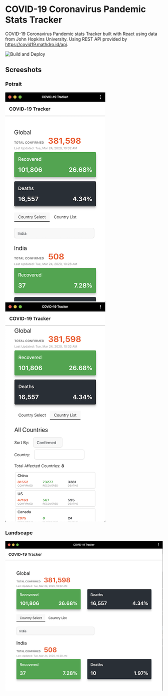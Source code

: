 # COVID-19 Coronavirus Pandemic Stats Tracker

COVID-19 Coronavirus Pandemic stats Tracker built with React using data from John Hopkins University. Using REST API provided by https://covid19.mathdro.id/api.

![Build and Deploy](https://github.com/SandipNirmal/covid-19-tracker/workflows/Build%20and%20Deploy/badge.svg?branch=master)

## Screeshots


### Potrait
![Potrait Country Selection](https://github.com/SandipNirmal/covid-19-tracker/blob/master/screenshots/screenshot_potrait_selection.png) ![Potrait Country List](https://github.com/SandipNirmal/covid-19-tracker/blob/master/screenshots/screenshot_potrait_country_list.png)


### Landscape


![Landscape View (Tablet/Desktop)](https://github.com/SandipNirmal/covid-19-tracker/blob/master/screenshots/screenshot_landscape.png)



